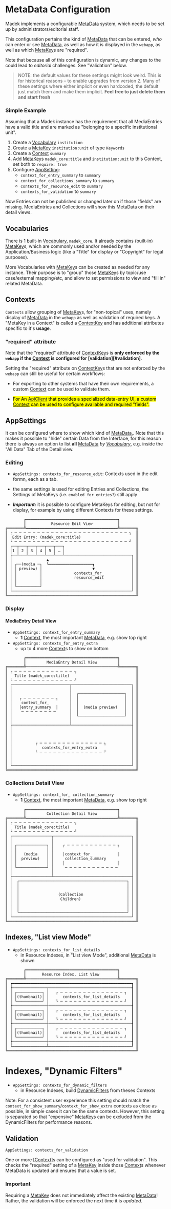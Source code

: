 # MetaData Configuration

Madek implements a configurable [MetaData][] system,
which needs to be set up by administrators/editorial staff.

This configuration pertains the kind of [MetaData][] that can be entered,
*who* can enter or see [MetaData][],
as well as how it is displayed in the `webapp`,
as well as which [MetaKey][]s are "required".

Note that because all of this configuration is dynamic,
any changes to the could lead to *editorial* challenges. See "Validation" below.

> NOTE: the default values for these settings might look weird.
> This is for historical reasons – to enable upgrades from version 2.
> Many of these settings where either implicit or even hardcoded,
> the default just match them and make them implicit.
> **Feel free to just delete them and start fresh**

### Simple Example

Assuming that a Madek instance has the requirement that all MediaEntries
have a valid title and
are marked as "belonging to a specific institutional unit".

1. Create a [Vocabulary][] `institution`
1. Create a [MetaKey][] `institution:unit` of type `Keywords`
1. Create a [Context][] `summary`
1. Add [MetaKey][]s `madek_core:title` and `institution:unit` to this Context,
   set both to `require: true`
1. Configure [AppSetting][]:
    - `context_for_entry_summary` to `summary`
    - `context_for_collections_summary` to `summary`
    - `contexts_for_resource_edit` to `summary`
    - `contexts_for_validation` to `summary`

Now Entries can not be published or changed later on if those "fields" are missing.
MediaEntries and Collections will show this MetaData on their detail views.


## Vocabularies

There is 1 built-in [Vocabulary][], `madek_core`.
It already contains (built-in) [MetaKey][]s,
which are commonly used and/or needed by the Application/Business logic
(like a "Title" for display or "Copyright" for legal purposes).

More Vocabularies with [MetaKey][]s can be created as needed for any instance.
Their purpose is to "group" those [MetaKey][]s by topic/use case/external mapping/etc,
and allow to set permissions to view and "fill in" related MetaData.

## Contexts

`Contexts` allow grouping of [MetaKey][]s, for "non-topical" uses,
namely display of [MetaData][] in the `webapp` as well as validation of required keys.
A "MetaKey in a Context" is called a [ContextKey][] and has additional attributes
specific to it's **usage**.

### "required" attribute

Note that the "required" attribute of [ContextKey][]s is
**only enforced by the `webapp` if the [Context][] is configured for [validation][#validation]**.

Setting the "required" attribute on [ContextKey][]s that are not enforced
by the `webapp` can still be useful for certain workflows:

- For exporting to other systems that have their own requirements,
  a custom [Context][] can be used to validate them.

- <mark>For An [ApiClient][] that provides a specialized data-entry UI,
  a custom [Context][] can be used to configure available and required "fields".</mark>

## AppSettings

It can be configured where to show which kind of [MetaData][],.
Note that this makes it possible to "hide" certain Data from the Interface,
for this reason there is always an option to list **all** [MetaData][] *by [Vocabulary][]*,
e.g. inside the "All Data" Tab of the Detail view.

### Editing

- `AppSettings: contexts_for_resource_edit`: Contexts used in the edit formn, each as a tab.

- the same settings is used for editing Entries and Collections,
  the Settings of MetaKeys (i.e. `enabled_for_entries?`) still apply

- ***Important:*** it is possible to configure MetaKeys for editing, but not for display,
  for example by using different Contexts for these settings.

```figure
        ┏━━━━━━━━━━━━━━━━━━━━━━━━━━━━━━━━━━━━━━━━┓          
        ┃           Resource Edit View           ┃          
╔═══════╩━━━━━━━━━━━━━━━━━━━━━━━━━━━━━━━━━━━━━━━━╩═══════╗  
║ ┌ ─ ─ ─ ─ ─ ─ ─ ─ ─ ─ ─ ─ ─ ─ ─ ─ ─ ─ ─ ─ ─ ─ ─ ─ ─ ┐  ║  
║  Edit Entry: (madek_core:title)                        ║  
║ └ ─ ─ ─ ─ ─ ─ ─ ─ ─ ─ ─ ─ ─ ─ ─ ─ ─ ─ ─ ─ ─ ─ ─ ─ ─ ┘  ║  
║ ┌──┬───┬───┬───┬───┬───┐                               ║  
║ │1 │ 2 │ 3 │ 4 │ 5 │ … │                               ║  
║ ├──┴───┴───┴───┴───┴───┴─────────────────────────────┐ ║  
║ │               ▲                                    │ ║  
║ │ ┌──(media ─┐  ┗━━━━━━━━━━━━━━━━━━━┓                │ ║  
║ │ │ preview) │                      ▼                │ ║  
║ │ │          │              contexts_for_            │ ║  
║ │ │          │              resource_edit            │ ║  
║ │ │          │                                       │ ║  
║ │ └──────────┘                                       │ ║  
║ └────────────────────────────────────────────────────┘ ║  
╚════════════════════════════════════════════════════════╝  
```

### Display

#### MediaEntry Detail View

- `AppSettings: context_for_entry_summary`
    - **1** [Context][], the most important [MetaData][], e.g. show top right
- `AppSettings: contexts_for_entry_extra`
    - up to 4 more [Context][]s to show on bottom

```figure
        ┏━━━━━━━━━━━━━━━━━━━━━━━━━━━━━━━━━━━━━━━━┓          
        ┃         MediaEntry Detail View         ┃          
╔═══════╩━━━━━━━━━━━━━━━━━━━━━━━━━━━━━━━━━━━━━━━━╩═══════╗  
║ ┌ ─ ─ ─ ─ ─ ─ ─ ─ ─ ─ ─ ─ ─ ┐                          ║  
║   Title (madek_core:title)                             ║  
║ └ ─ ─ ─ ─ ─ ─ ─ ─ ─ ─ ─ ─ ─ ┘                          ║  
║ ┌─────────────────────────┬──────────────────────────┐ ║  
║ │                         │                          │ ║  
║ │                         │  ┌────────────────────┐  │ ║  
║ │   ┌ ─ ─ ─ ─ ─ ─ ─ ┐     │  │                    │  │ ║  
║ │    context_for_         │  │                    │  │ ║  
║ │   │entry_summary  │     │  │  (media preview)   │  │ ║  
║ │    ─ ─ ─ ─ ─ ─ ─ ─      │  │                    │  │ ║  
║ │                         │  └────────────────────┘  │ ║  
║ │                         │                          │ ║  
║ ├─────────────────────────┴──────────────────────────┤ ║  
║ │                                                    │ ║  
║ │                                                    │ ║  
║ │                                                    │ ║  
║ │          ┌ ─ ─ ─ ─ ─ ─ ─ ─ ─ ─ ─ ─ ─ ─ ┐           │ ║  
║ │             contexts_for_entry_extra               │ ║  
║ │          └ ─ ─ ─ ─ ─ ─ ─ ─ ─ ─ ─ ─ ─ ─ ┘           │ ║  
║ │                                                    │ ║  
║ │                                                    │ ║  
║ └────────────────────────────────────────────────────┘ ║  
╚════════════════════════════════════════════════════════╝  
```

### Collections Detail View

- `AppSettings: context_for_
collection_summary`
    - **1** [Context][], the most important [MetaData][], e.g. show top right


```figure
        ┏━━━━━━━━━━━━━━━━━━━━━━━━━━━━━━━━━━━━━━━━┓          
        ┃         Collection Detail View         ┃          
╔═══════╩━━━━━━━━━━━━━━━━━━━━━━━━━━━━━━━━━━━━━━━━╩═══════╗  
║ ┌ ─ ─ ─ ─ ─ ─ ─ ─ ─ ─ ─ ─ ─ ┐                          ║  
║   Title (madek_core:title)                             ║  
║ └ ─ ─ ─ ─ ─ ─ ─ ─ ─ ─ ─ ─ ─ ┘                          ║  
║ ┌─────────────────┬──────────────────────────────────┐ ║  
║ │                 │                                  │ ║  
║ │ ┌─────────────┐ │    ┌ ─ ─ ─ ─ ─ ─ ─ ─ ─ ─ ─ ┐     │ ║  
║ │ │             │ │                                  │ ║  
║ │ │   (media    │ │    │context_for_           │     │ ║  
║ │ │  preview)   │ │     collection_summary           │ ║  
║ │ │             │ │    │                       │     │ ║  
║ │ └─────────────┘ │     ─ ─ ─ ─ ─ ─ ─ ─ ─ ─ ─ ─      │ ║  
║ │                 │                                  │ ║  
║ ├─────────────────┴──────────────────────────────────┤ ║  
║ │  ┌───────────────────────────────────────────────┐ │ ║  
║ │  │                                               │ │ ║  
║ │  │                                               │ │ ║  
║ │  │                 (Collection                   │ │ ║  
║ │  │                  Children)                    │ │ ║  
║ │  │                                               │ │ ║  
║ │  │                                               │ │ ║  
║ │  └───────────────────────────────────────────────┘ │ ║  
║ └────────────────────────────────────────────────────┘ ║  
╚════════════════════════════════════════════════════════╝  
```

## Indexes, "List view Mode"

- `AppSettings: contexts_for_list_details`
    - in Resource Indexes, in "List view Mode", additional [MetaData][] is shown

```figure
        ┏━━━━━━━━━━━━━━━━━━━━━━━━━━━━━━━━━━━━━━━━┓          
        ┃       Resource Index, List View        ┃          
╔═══════╩━━━━━━━━━━━━━━━━━━━━━━━━━━━━━━━━━━━━━━━━╩═══════╗  
║ ┏━━━━━━━━━━━━━━━━━━━━━━━━━━━━━━━━━━━━━━━━━━━━━━━━━━━━┓ ║  
║ ┣───────────────┬────────────────────────────────────┫ ║  
║ ┃ ┌───────────┐ │   ┌ ─ ─ ─ ─ ─ ─ ─ ─ ─ ─ ─ ─ ─ ─ ┐  ┃ ║  
║ ┃ │(thumbnail)│ │      contexts_for_list_details     ┃ ║  
║ ┃ └───────────┘ │   └ ─ ─ ─ ─ ─ ─ ─ ─ ─ ─ ─ ─ ─ ─ ┘  ┃ ║  
║ ┣───────────────┼────────────────────────────────────┫ ║  
║ ┃ ┌───────────┐ │   ┌ ─ ─ ─ ─ ─ ─ ─ ─ ─ ─ ─ ─ ─ ─ ┐  ┃ ║  
║ ┃ │(thumbnail)│ │      contexts_for_list_details     ┃ ║  
║ ┃ └───────────┘ │   └ ─ ─ ─ ─ ─ ─ ─ ─ ─ ─ ─ ─ ─ ─ ┘  ┃ ║  
║ ┣───────────────┼────────────────────────────────────┫ ║  
║ ┃ ┌───────────┐ │   ┌ ─ ─ ─ ─ ─ ─ ─ ─ ─ ─ ─ ─ ─ ─ ┐  ┃ ║  
║ ┃ │(thumbnail)│ │      contexts_for_list_details     ┃ ║  
║ ┃ └───────────┘ │   └ ─ ─ ─ ─ ─ ─ ─ ─ ─ ─ ─ ─ ─ ─ ┘  ┃ ║  
║ ┣───────────────┼────────────────────────────────────┫ ║  
║ ┗━━━━━━━━━━━━━━━┻━━━━━━━━━━━━━━━━━━━━━━━━━━━━━━━━━━━━┛ ║  
╚════════════════════════════════════════════════════════╝  
```


# Indexes, "Dynamic Filters"

- `AppSettings: contexts_for_dynamic_filters`
    - in Resource Indexes, build [DynamicFilters](./resource_filters#dynamicfilters)
      from theses Contexts

Note: For a consistent user experience this setting should match the
`context_for_show_summary`/`context_for_show_extra` contexts as close as possible,
in simple cases it can be the same contexts.
However, this setting is separated so that "expensive" [MetaKey][]s can be excluded
from the DynamicFilters for performance reasons.

## Validation

`AppSettings: contexts_for_validation`

One or more [[Context][]]s can be configured as "used for validation".
This checks the "required" setting of a [MetaKey][] inside those [Context][]s
whenever MetaData is updated and ensures that a value is set.

### Important
Requiring a [MetaKey][] does not immediately affect the existing [MetaData][]!
Rather, the validation will be enforced the next time it is *updated*.



[Admin]: ./entities/#admin
[ApiClient]: ./entities/#apiclient
[AppSetting]: ./entities/#appsetting
[Collection]: ./entities/#collection
[Concerns]: ./entities/#concerns
[Context]: ./entities/#context
[ContextKey]: ./entities/#contextkey
[Copyright]: ./entities/#copyright
[CustomURL]: ./entities/#customurl
[Entrusted Resource]: ./entities/#entrusted-resources
[Favoritable]: ./entities/#favoritable
[FilterSet]: ./entities/#filterset
[Group]: ./entities/#group
[InstitutionalGroup]: ./entities/#institutionalgroup
[IoInterface]: ./entities/#iointerface
[IoMapping]: ./entities/#iomapping
[Keyword]: ./entities/#keyword
[License]: ./entities/#license
[MediaEntries]: ./entities/#mediaentry
[MediaEntry]: ./entities/#mediaentry
[MediaFile]: ./entities/#mediafile
[MetaData]: ./entities/#metadata
[MetaDatum]: ./entities/#metadatum
[MetaDatumValue]: ./entities/#metadatumvalues
[MetaKey]: ./entities/#metakey
[Owner]: ./entities/#owner
[People]: ./entities/#person
[Permission]: ./entities/#permission
[Permissions]: ./entities/#permissions
[Person]: ./entities/#person
[Preview of Sets]: ./entities/#preview-of-sets
[Preview]: ./entities/#preview
[Previewable]: ./entities/#previewable
[Privacy Status]: ./entities/#privacy-status
[Private Resources]: ./entities/#private-resources
[Public Resources]: ./entities/#public-resources
[Relations]: ./entities/#relations
[Responsibility]: ./entities/#responsibility
[UsageTerm]: ./entities/#usageterm
[User]: ./entities/#user
[Vocabulary]: ./entities/#vocabulary
[ZencoderJob]: ./entities/#zencoderjob
